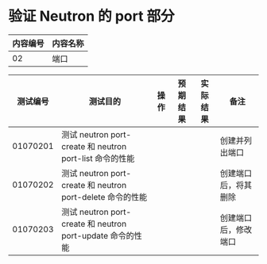 # 验证 Neutron 的 port 部分

|内容编号|内容名称|
|--------|--------|
|02|端口|


|测试编号|测试目的|操作|预期结果|实际结果|备注|
|--------|--------|----|--------|--------|----|
|01070201|测试 neutron port-create 和 neutron port-list 命令的性能||||创建并列出端口|
|01070202|测试 neutron port-create 和 neutron port-delete 命令的性能||||创建端口后，将其删除|
|01070203|测试 neutron port-create 和 neutron port-update 命令的性能||||创建端口后，修改端口|

